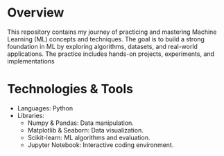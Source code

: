# Overview
This repository contains my journey of practicing and mastering Machine Learning (ML) concepts and techniques. 
The goal is to build a strong foundation in ML by exploring algorithms, datasets, and real-world applications. The practice includes hands-on projects, experiments, and implementations

# Technologies & Tools
- Languages: Python
- Libraries:
    - Numpy & Pandas: Data manipulation.
    - Matplotlib & Seaborn: Data visualization.
    - Scikit-learn: ML algorithms and evaluation.
    - Jupyter Notebook: Interactive coding environment.
